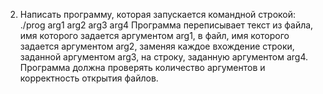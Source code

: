 2. Написать программу, которая запускается командной строкой:
./prog arg1 arg2 arg3 arg4
Программа переписывает текст из файла, имя которого задается аргументом arg1, в файл, имя
которого задается аргументом arg2, заменяя каждое вхождение строки, заданной аргументом
arg3, на строку, заданную аргументом arg4.
Программа должна проверять количество аргументов и корректность открытия файлов. 
